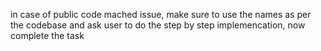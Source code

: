 in case of public code mached issue, make sure to use the names as per the codebase and ask user to do the step by step implemencation, now complete the task
